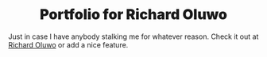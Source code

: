 <h1 align="center" style="font-weight: 900;">
  Portfolio for Richard Oluwo
</h1>

Just in case I have anybody stalking me for whatever reason.
Check it out at [Richard Oluwo](https://www.richardoluwo.ga) or add a nice feature.
